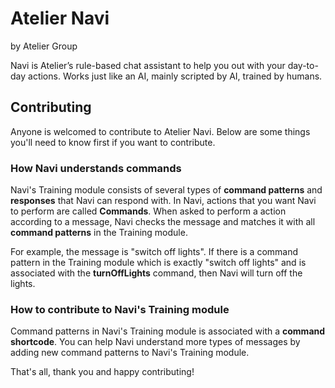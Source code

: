 # Atelier Navi
by Atelier Group

Navi is Atelier’s rule-based chat assistant to help you out with your day-to-day actions. Works just like an AI, mainly scripted by AI, trained by humans.

## Contributing
Anyone is welcomed to contribute to Atelier Navi. Below are some things you'll need to know first if you want to contribute.

### How Navi understands commands
Navi's Training module consists of several types of **command patterns** and **responses** that Navi can respond with. In Navi, actions that you want Navi to perform are called **Commands**. When asked to perform a action according to a message, Navi checks the message and matches it with all **command patterns** in the Training module.

For example, the message is "switch off lights". If there is a command pattern in the Training module which is exactly "switch off lights" and is associated with the **turnOffLights** command, then Navi will turn off the lights.

### How to contribute to Navi's Training module
Command patterns in Navi's Training module is associated with a **command shortcode**. You can help Navi understand more types of messages by adding new command patterns to Navi's Training module.

That's all, thank you and happy contributing!
